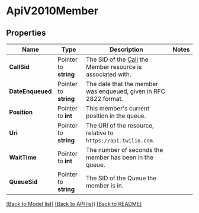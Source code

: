 # ApiV2010Member

## Properties

Name | Type | Description | Notes
------------ | ------------- | ------------- | -------------
**CallSid** | Pointer to **string** | The SID of the [Call](https://www.twilio.com/docs/voice/api/call-resource) the Member resource is associated with. |
**DateEnqueued** | Pointer to **string** | The date that the member was enqueued, given in RFC 2822 format. |
**Position** | Pointer to **int** | This member's current position in the queue. |
**Uri** | Pointer to **string** | The URI of the resource, relative to `https://api.twilio.com`. |
**WaitTime** | Pointer to **int** | The number of seconds the member has been in the queue. |
**QueueSid** | Pointer to **string** | The SID of the Queue the member is in. |

[[Back to Model list]](../README.md#documentation-for-models) [[Back to API list]](../README.md#documentation-for-api-endpoints) [[Back to README]](../README.md)


